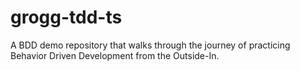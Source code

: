 # grogg-tdd-ts
A BDD demo repository that walks through the journey of practicing Behavior Driven Development from the Outside-In.
